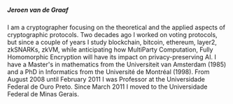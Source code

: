 ##### Jeroen van de Graaf

I am a cryptographer focusing on the theoretical and the applied aspects of cryptographic protocols. Two decades ago I worked on voting protocols, but since a couple of years I study blockchain, bitcoin, ethereum, layer2, zkSNARKs, zkVM, while anticipating how MultiParty Computation, Fully Homomorphic Encryption will have its impact on privacy-preserving AI. I have a Master's in mathematics from the Universiteit van Amsterdam (1985) and a PhD in Informatics from the Université de Montréal (1998). From August 2008 until February 2011 I was Professor at the Universidade Federal de Ouro Preto. Since March 2011 I moved to the Universidade Federal de Minas Gerais.
